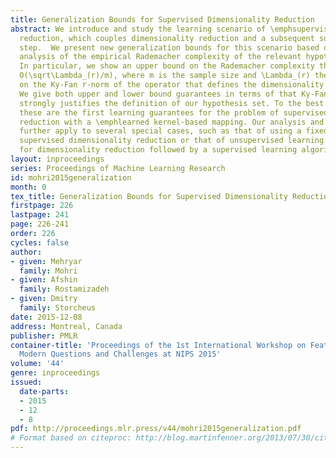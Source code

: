 ```yaml
---
title: Generalization Bounds for Supervised Dimensionality Reduction
abstract: We introduce and study the learning scenario of \emphsupervised dimensionality
  reduction, which couples dimensionality reduction and a subsequent supervised learning
  step.  We present new generalization bounds for this scenario based on a careful
  analysis of the empirical Rademacher complexity of the relevant hypothesis set.
  In particular, we show an upper bound on the Rademacher complexity that is in \widetilde
  O(\sqrt\Lambda_(r)/m), where m is the sample size and \Lambda_(r) the upper bound
  on the Ky-Fan r-norm of the operator that defines the dimensionality reduction projection.
  We give both upper and lower bound guarantees in terms of that Ky-Fan r-norm, which
  strongly justifies the definition of our hypothesis set. To the best of our knowledge,
  these are the first learning guarantees for the problem of supervised dimensionality
  reduction with a \emphlearned kernel-based mapping. Our analysis and learning guarantees
  further apply to several special cases, such as that of using a fixed kernel with
  supervised dimensionality reduction or that of unsupervised learning of a kernel
  for dimensionality reduction followed by a supervised learning algorithm.
layout: inproceedings
series: Proceedings of Machine Learning Research
id: mohri2015generalization
month: 0
tex_title: Generalization Bounds for Supervised Dimensionality Reduction
firstpage: 226
lastpage: 241
page: 226-241
order: 226
cycles: false
author:
- given: Mehryar
  family: Mohri
- given: Afshin
  family: Rostamizadeh
- given: Dmitry
  family: Storcheus
date: 2015-12-08
address: Montreal, Canada
publisher: PMLR
container-title: 'Proceedings of the 1st International Workshop on Feature Extraction:
  Modern Questions and Challenges at NIPS 2015'
volume: '44'
genre: inproceedings
issued:
  date-parts:
  - 2015
  - 12
  - 8
pdf: http://proceedings.mlr.press/v44/mohri2015generalization.pdf
# Format based on citeproc: http://blog.martinfenner.org/2013/07/30/citeproc-yaml-for-bibliographies/
---
```

